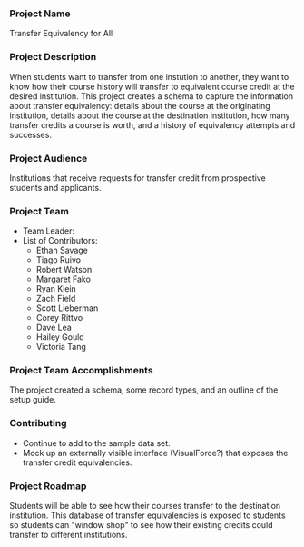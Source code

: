 ### Project Name
Transfer Equivalency for All

### Project Description
When students want to transfer from one instution to another, they want to know how their course history will transfer to equivalent course credit at the desired institution. This project creates a schema to capture the information about transfer equivalency: details about the course at the originating institution, details about the course at the destination institution, how many transfer credits a course is worth, and a history of equivalency attempts and successes.

### Project Audience
Institutions that receive requests for transfer credit from prospective students and applicants.

### Project Team

* Team Leader:
* List of Contributors:
    * Ethan Savage
    * Tiago Ruivo
    * Robert Watson
    * Margaret Fako
    * Ryan Klein
    * Zach Field
    * Scott Lieberman
    * Corey Rittvo
    * Dave Lea
    * Hailey Gould
    * Victoria Tang
    
### Project Team Accomplishments
The project created a schema, some record types, and an outline of the setup guide.

### Contributing
* Continue to add to the sample data set.
* Mock up an externally visible interface (VisualForce?) that exposes the transfer credit equivalencies.

### Project Roadmap
Students will be able to see how their courses transfer to the destination institution. This database of transfer equivalencies is exposed to students so students can "window shop" to see how their existing credits could transfer to different institutions.
